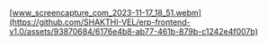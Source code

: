 [www_screencapture_com_2023-11-17_18_51.webm](https://github.com/SHAKTHI-VEL/erp-frontend-v1.0/assets/93870684/6176e4b8-ab77-461b-879b-c1242e4f007b)
